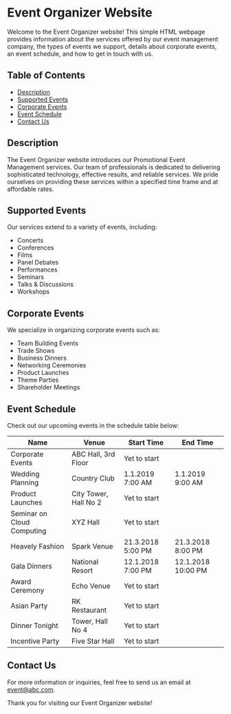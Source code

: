 # Event Organizer Website

Welcome to the Event Organizer website! This simple HTML webpage provides information about the services offered by our event management company, the types of events we support, details about corporate events, an event schedule, and how to get in touch with us.

## Table of Contents
- [Description](#description)
- [Supported Events](#supported-events)
- [Corporate Events](#corporate-events)
- [Event Schedule](#event-schedule)
- [Contact Us](#contact-us)

## Description<a name="description"></a>
The Event Organizer website introduces our Promotional Event Management services. Our team of professionals is dedicated to delivering sophisticated technology, effective results, and reliable services. We pride ourselves on providing these services within a specified time frame and at affordable rates.

## Supported Events<a name="supported-events"></a>
Our services extend to a variety of events, including:
- Concerts
- Conferences
- Films
- Panel Debates
- Performances
- Seminars
- Talks & Discussions
- Workshops

## Corporate Events<a name="corporate-events"></a>
We specialize in organizing corporate events such as:
- Team Building Events
- Trade Shows
- Business Dinners
- Networking Ceremonies
- Product Launches
- Theme Parties
- Shareholder Meetings

## Event Schedule<a name="event-schedule"></a>
Check out our upcoming events in the schedule table below:

| Name                   | Venue                   | Start Time       | End Time         |
|------------------------|-------------------------|------------------|------------------|
| Corporate Events       | ABC Hall, 3rd Floor      | Yet to start      |                  |
| Wedding Planning       | Country Club            | 1.1.2019 7:00 AM | 1.1.2019 9:00 AM |
| Product Launches       | City Tower, Hall No 2   | Yet to start      |                  |
| Seminar on Cloud Computing | XYZ Hall             | Yet to start      |                  |
| Heavely Fashion         | Spark Venue             | 21.3.2018 5:00 PM| 21.3.2018 8:00 PM|
| Gala Dinners            | National Resort         | 12.1.2018 7:00 PM| 12.1.2018 10:00 PM|
| Award Ceremony          | Echo Venue              | Yet to start      |                  |
| Asian Party             | RK Restaurant           | Yet to start      |                  |
| Dinner Tonight          | Tower, Hall No 4        | Yet to start      |                  |
| Incentive Party         | Five Star Hall          | Yet to start      |                  |

## Contact Us<a name="contact-us"></a>
For more information or inquiries, feel free to send us an email at [event@abc.com](mailto:event@abc.com).

Thank you for visiting our Event Organizer website!
